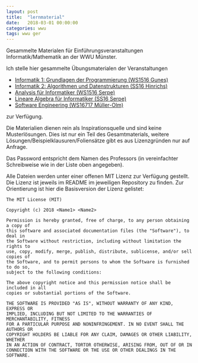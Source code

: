 ```yaml
---
layout: post
title:  "lernmaterial"
date:   2018-03-01 00:00:00
categories: wwu
tags: wwu ger
---
```

Gesammelte Materialen für Einführungsveranstaltungen Informatik/Mathematik an der WWU Münster.

Ich stelle hier gesammelte Übungsmaterialen der Veranstaltungen

 * [Informatik 1: Grundlagen der Programmierung (WS1516 Gunes)](https://uni-muenster.sciebo.de/s/shqCinozZmIz30t)
 * [Informatik 2: Algorithmen und Datenstrukturen (SS16 Hinrichs)](https://uni-muenster.sciebo.de/s/wj3sHLujGGdDINE)
 * [Analysis für Informatiker (WS1516 Serpe)](https://uni-muenster.sciebo.de/s/2WzMadC9NOb8WD6)
 * [Lineare Algebra für Informatiker (SS16 Serpe)](https://uni-muenster.sciebo.de/s/7juu0aeTElJ4lnW)
 * [Software Engineering (WS16717 Müller-Olm)](https://uni-muenster.sciebo.de/s/Osh4V2P5NRCMVSc)

zur Verfügung.

Die Materialien dienen rein als Inspirationsquelle und sind keine Musterlösungen.
Dies ist nur ein Teil des Gesamtmaterials, weitere Lösungen/Beispielklausuren/Foliensätze gibt es aus Lizenzgründen nur auf Anfrage.

Das Password entspricht dem Namen des Professors (in vereinfachter Schreibweise wie in der Liste oben angegeben).

Alle Dateien werden unter einer offenen MIT Lizenz zur Verfügung gestellt. Die Lizenz ist jeweils im README im jeweiligen Repository zu finden. Zur Orientierung ist hier die Basisversion der Lizenz gelistet:
~~~~~~
The MIT License (MIT)

Copyright (c) 2018 <Name1> <Name2>

Permission is hereby granted, free of charge, to any person obtaining a copy of
this software and associated documentation files (the "Software"), to deal in
the Software without restriction, including without limitation the rights to
use, copy, modify, merge, publish, distribute, sublicense, and/or sell copies of
the Software, and to permit persons to whom the Software is furnished to do so,
subject to the following conditions:

The above copyright notice and this permission notice shall be included in all
copies or substantial portions of the Software.

THE SOFTWARE IS PROVIDED "AS IS", WITHOUT WARRANTY OF ANY KIND, EXPRESS OR
IMPLIED, INCLUDING BUT NOT LIMITED TO THE WARRANTIES OF MERCHANTABILITY, FITNESS
FOR A PARTICULAR PURPOSE AND NONINFRINGEMENT. IN NO EVENT SHALL THE AUTHORS OR
COPYRIGHT HOLDERS BE LIABLE FOR ANY CLAIM, DAMAGES OR OTHER LIABILITY, WHETHER
IN AN ACTION OF CONTRACT, TORTOR OTHERWISE, ARISING FROM, OUT OF OR IN
CONNECTION WITH THE SOFTWARE OR THE USE OR OTHER DEALINGS IN THE SOFTWARE.
~~~~~~~~~~
